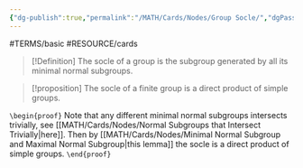 ```yaml
---
{"dg-publish":true,"permalink":"/MATH/Cards/Nodes/Group Socle/","dgPassFrontmatter":true}
---
```


#TERMS/basic #RESOURCE/cards 

> [!Definition]
> The socle of a group is the subgroup generated by all its minimal normal subgroups.

> [!proposition]
> The socle of a finite group is a direct product of simple groups.

`\begin{proof}`
Note that any different minimal normal subgroups intersects trivially, see [[MATH/Cards/Nodes/Normal Subgroups that Intersect Trivially\|here]]. Then by [[MATH/Cards/Nodes/Minimal Normal Subgroup and Maximal Normal Subgroup\|this lemma]] the socle is a direct product of simple groups.
`\end{proof}`
